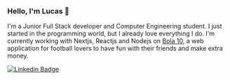 ### Hello, I'm Lucas 👋

I'm a Junior Full Stack developer and Computer Engineering student. I just started in the programming world, but I already love everything I do. I'm currently working with Nextjs, Reactjs and Nodejs on <a href="https://github.com/Bola10io">Bola 10</a>, a web application for football lovers to have fun with their friends and make extra money.

[![Linkedin Badge](https://img.shields.io/badge/LucasEverest-0077B5?style=flat-square&logo=Linkedin&logoColor=white&link=https://www.linkedin.com/in/lucas-everest-844b4b1a7/)](https://www.linkedin.com/in/lucas-everest-844b4b1a7/)
